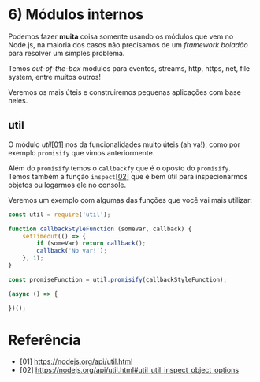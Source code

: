 # 6) Módulos internos

Podemos fazer **muita** coisa somente usando os módulos que vem no Node.js, na maioria dos casos não precisamos de um *framework boladão* para resolver um simples problema.

Temos *out-of-the-box* modulos para eventos, streams, http, https, net, file system, entre muitos outros!

Veremos os mais úteis e construiremos pequenas aplicações com base neles.

## util

O módulo *util*[[01]](https://nodejs.org/api/util.html) nos da funcionalidades muito úteis (ah va!), como por exemplo `promisify` que vimos anteriormente.

Além do `promisify` temos o `callbackfy` que é o oposto do `promisify`. <br />
Temos também a função `inspect`[[02]](https://nodejs.org/api/util.html#util_util_inspect_object_options) que é bem útil para inspecionarmos objetos ou logarmos ele no console.

Veremos um exemplo com algumas das funções que você vai mais utilizar:

```javascript
const util = require('util');

function callbackStyleFunction (someVar, callback) {
    setTimeout(() => {
        if (someVar) return callback();
        callback('No var!');
    }, 1);
}

const promiseFunction = util.promisify(callbackStyleFunction);

(async () => {

})();

```

# Referência

- [01] https://nodejs.org/api/util.html
- [02] https://nodejs.org/api/util.html#util_util_inspect_object_options
